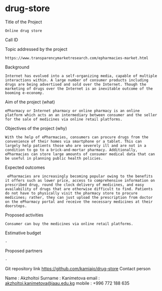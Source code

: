 # drug-store
Title of the Project

	Online drug store
Call ID

	
Topic addressed by the project

	https://www.transparencymarketresearch.com/epharmacies-market.html
Background

	Internet has evolved into a self-organizing media, capable of multiple interactions within. A large number of consumer products including drugs are being advertised and sold over the Internet. Though the marketing of drugs over the Internet is an inevitable outcome of the booming e-economy.
Aim of the project (what)

	ePharmacy or Internet pharmacy or online pharmacy is an online platform which acts an an intermediary between consumer and the seller for the sale of medicines via online retail platforms.
Objectives of the project (why)

	With the help of ePharmacies, consumers can procure drugs from the convenience of their homes via smartphone or a tablet. This can largely help patients those who are severely ill and are not in a condition to go to a brick-and-mortar pharmacy. Additionally, ePharmacies can store large amounts of consumer medical data that can be useful in planning public health policies.
Expected outcomes

	 ePharmacies are increasingly becoming popular owing to the benefits it offers such as lower price, access to comprehensive information on prescribed drug, round the clock delivery of medicines, and easy availability of drugs that are otherwise difficult to find. Patients do not have to physically visit the pharmacy store to procure medicines; rather, they can just upload the prescription from doctor on the ePharmacy portal and receive the necessary medicines at their doorsteps. 
Proposed activities

	Consumer can buy the medicines via online retail platforms.
Estimative budget

	-
Proposed partners

	-
Git repository link
	https://github.com/kamiajo/drug-store
Contact person

Name      : Akzholtoi
Surname : Kanimetova
email       : akzholtoi.kanimetova@iaau.edu.kg
mobile    : +996 772 188 635
